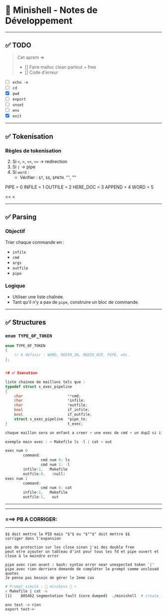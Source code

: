 
# 🧠 Minishell - Notes de Développement
---
## ✅ TODO

> Cet aprem =>
>
>	- [] Faire malloc clean partout + free
>	- [] Code d'erreur


- [ ] `echo -n`       
- [ ] `cd`
- [x] `pwd`
- [ ] `export`
- [ ] `unset`
- [ ] `env`
- [x] `exit`
---
## ✅ Tokenisation

### Règles de tokenisation

2. Si `<`, `>`, `<<`, `>>` → redirection
3. Si `|` → pipe
4. Si `word` :
   - Vérifier : `$?`, `$$`, `$PATH`. '\'', ""

PIPE = 0
INFILE = 1
OUTFILE = 2
HERE_DOC = 3
APPEND = 4
WORD = 5

<<
<
>>
>
---
## ✅ Parsing

### Objectif

Trier chaque commande en :
- `infile`
- `cmd`
- `args`
- `outfile`
- `pipe`

### Logique

- Utiliser une liste chaînée.
- Tant qu’il n’y a pas de `pipe`, construire un bloc de commande.

---

## ✅ Structures

### `enum TYPE_OF_TOKEN`
```c
enum TYPE_OF_TOKEN
{
    // À définir : WORD, REDIR_IN, REDIR_OUT, PIPE, etc.
};


## ✅ Execution

liste chainee de maillons tels que :
typedef struct s_exec_pipeline
{
	char					**cmd;
	char					*infile;
	char					*outfile;
	bool					if_infile;
	bool					if_outfile;
	struct s_exec_pipeline	*pipe_to;
}							t_exec;

chaque maillon sera un enfant a creer + une exec de cmd + un dup2 si if_infile = 1 + un dup2 si if_infile = 1

exemple main avec : < Makefile ls -l | cat > out

exec num 0
        command:
                cmd num 0: ls
                cmd num 1: -l
        infile:1,   Makefile
        outfile:0,   (null)
exec num 1
        command:
                cmd num 0: cat
        infile:1,   Makefile
        outfile:1,   out


```
---
---
### ===>        PB A CORRIGER: 
---

```
$$ doit mettre le PID mais "$"$ ou "$""$" doit mettre $$
corriger dans l'expansion

```

```
pas de protection sur les close sinon j'ai des double free
peut etre ajouter un tableau d'int pour tous les fd et pipe ouvert et close à la moindre error

```

```
pipe avec rien avant : bash: syntax error near unexpected token `|'
pipe avec rien derriere demande de compléter le prompt comme unclosed quotes
Je pense pas besoin de gérer le 2eme cas
```


```bash
# Prompt simulé : 🦾 miniboss 🦾 >
< Makefile | cat -e
[1]    805462 segmentation fault (core dumped)  ./minishell  # create_lst_exec
```


```
env test -> rien
export test->

```